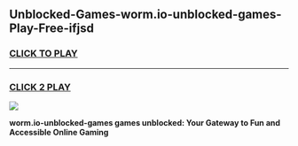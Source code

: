 
## Unblocked-Games-worm.io-unblocked-games-Play-Free-ifjsd
<h3>
<a href="https://premium76.site?title=worm.io-unblocked-games&ref=21A">CLICK TO PLAY</a></h3>
<hr>

<h3>
<a href="https://premium76.site?title=worm.io-unblocked-games&ref=21A">CLICK 2 PLAY</a>
  
</h3>

<a href="https://premium76.site?title=worm.io-unblocked-games&ref=21A"><img src="https://clearcache.store/games.png"></a>


**worm.io-unblocked-games games unblocked: Your Gateway to Fun and Accessible Online Gaming**
